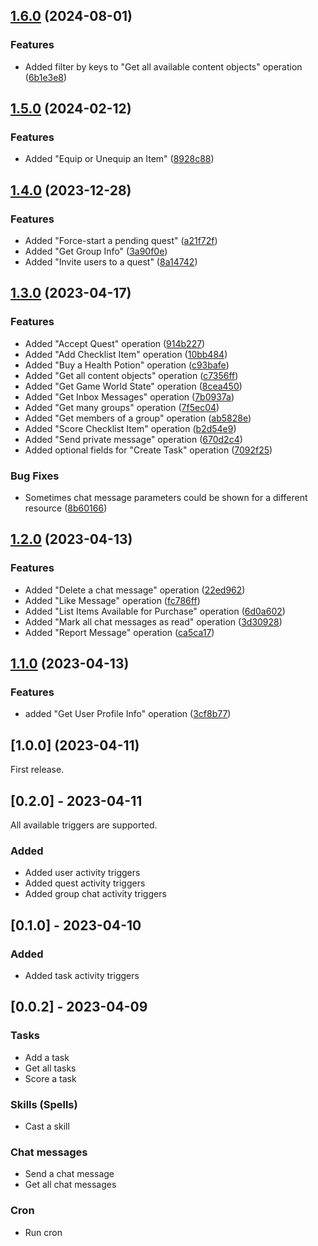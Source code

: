## [1.6.0](https://github.com/umanamente/n8n-nodes-habitica/compare/v1.5.0...v1.6.0) (2024-08-01)


### Features

* Added filter by keys to "Get all available content objects" operation ([6b1e3e8](https://github.com/umanamente/n8n-nodes-habitica/commit/6b1e3e8b1aa44f17d8c99ad00f35a34f5b949997))

## [1.5.0](https://github.com/umanamente/n8n-nodes-habitica/compare/v1.4.0...v1.5.0) (2024-02-12)


### Features

* Added "Equip or Unequip an Item" ([8928c88](https://github.com/umanamente/n8n-nodes-habitica/commit/8928c881fc5cd649123a198c63cd1e3b4cffaf8b))

## [1.4.0](https://github.com/umanamente/n8n-nodes-habitica/compare/v1.3.0...v1.4.0) (2023-12-28)


### Features

* Added "Force-start a pending quest" ([a21f72f](https://github.com/umanamente/n8n-nodes-habitica/commit/a21f72f81b41521f3d4ea679bfefadda0f1b6c06))
* Added "Get Group Info" ([3a90f0e](https://github.com/umanamente/n8n-nodes-habitica/commit/3a90f0e7688174767e625f9c20028fb18fa5a50f))
* Added "Invite users to a quest" ([8a14742](https://github.com/umanamente/n8n-nodes-habitica/commit/8a147423fa2cdcb9dce27e2eb5b2fa9f658dee84))

## [1.3.0](https://github.com/umanamente/n8n-nodes-habitica/compare/v1.2.0...v1.3.0) (2023-04-17)


### Features

* Added "Accept Quest" operation ([914b227](https://github.com/umanamente/n8n-nodes-habitica/commit/914b227133108e86a5a2976f9579054166d04569))
* Added "Add Checklist Item" operation ([10bb484](https://github.com/umanamente/n8n-nodes-habitica/commit/10bb484369333f3948f192b19cd70f29170d842e))
* Added "Buy a Health Potion" operation ([c93bafe](https://github.com/umanamente/n8n-nodes-habitica/commit/c93bafe5d68ef65de31213973232dc8bccc8cad0))
* Added "Get all content objects" operation ([c7356ff](https://github.com/umanamente/n8n-nodes-habitica/commit/c7356ff55c0182f1c20eea0275f4082cd53ea2c1))
* Added "Get Game World State" operation ([8cea450](https://github.com/umanamente/n8n-nodes-habitica/commit/8cea450dd507504005aa6b91db0d15223f6435e5))
* Added "Get Inbox Messages" operation ([7b0937a](https://github.com/umanamente/n8n-nodes-habitica/commit/7b0937ae7771ee59a1b8d656d46ca49e929c949e))
* Added "Get many groups" operation ([7f5ec04](https://github.com/umanamente/n8n-nodes-habitica/commit/7f5ec042a82efb0d4ece2b56be885990068959fa))
* Added "Get members of a group" operation ([ab5828e](https://github.com/umanamente/n8n-nodes-habitica/commit/ab5828e9a922260bac01ea42c46c87ad25fb3fb5))
* Added "Score Checklist Item" operation ([b2d54e9](https://github.com/umanamente/n8n-nodes-habitica/commit/b2d54e9f80a37f0c9dd924ac95a34c9c1b733d2a))
* Added "Send private message" operation ([670d2c4](https://github.com/umanamente/n8n-nodes-habitica/commit/670d2c49a59c3575e455cbac77823fe43193437c))
* Added optional fields for "Create Task" operation ([7092f25](https://github.com/umanamente/n8n-nodes-habitica/commit/7092f2533e2cca25c1761f63161f03f0132e2b73))


### Bug Fixes

* Sometimes chat message parameters could be shown for a different resource ([8b60166](https://github.com/umanamente/n8n-nodes-habitica/commit/8b601669ea12229371cb791e89380e8bcc4c3a28))

## [1.2.0](https://github.com/umanamente/n8n-nodes-habitica/compare/v1.1.0...v1.2.0) (2023-04-13)


### Features

* Added "Delete a chat message" operation ([22ed962](https://github.com/umanamente/n8n-nodes-habitica/commit/22ed96290ae946d3932d8b52f3fefddd0b983eb4))
* Added "Like Message" operation ([fc786ff](https://github.com/umanamente/n8n-nodes-habitica/commit/fc786ffe933ba18240a5bd79631298868f3751f8))
* Added "List Items Available for Purchase" operation ([6d0a602](https://github.com/umanamente/n8n-nodes-habitica/commit/6d0a6020f6ee389c742e8e556419365e13fd922f))
* Added "Mark all chat messages as read" operation ([3d30928](https://github.com/umanamente/n8n-nodes-habitica/commit/3d3092840580fc45756d9761ca28f51e747056c2))
* Added "Report Message" operation ([ca5ca17](https://github.com/umanamente/n8n-nodes-habitica/commit/ca5ca17239335833f2dc337939530ee925ab4a5a))

## [1.1.0](https://github.com/umanamente/n8n-nodes-habitica/compare/v1.0.0...v1.1.0) (2023-04-13)


### Features

* added "Get User Profile Info" operation ([3cf8b77](https://github.com/umanamente/n8n-nodes-habitica/commit/3cf8b77ec935d40ce47c1759df8b16420482706f))

## [1.0.0] (2023-04-11)

First release.


## [0.2.0] - 2023-04-11

All available triggers are supported.

### Added

* Added user activity triggers
* Added quest activity triggers
* Added group chat activity triggers

## [0.1.0] - 2023-04-10

### Added

* Added task activity triggers

## [0.0.2] - 2023-04-09

### Tasks

* Add a task
* Get all tasks
* Score a task

### Skills (Spells)

* Cast a skill

### Chat messages

* Send a chat message
* Get all chat messages

### Cron

* Run cron
